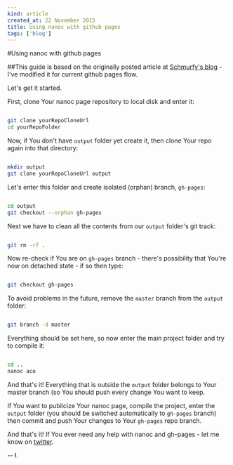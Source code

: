 ```yaml
---
kind: article
created_at: 22 November 2015
title: Using nanoc with github pages
tags: ['blog']
---
```


#Using nanoc with github pages

##This guide is based on the originally posted article at [Schmurfy's blog](http://schmurfy.github.io/2011/05/06/create_your_github_user_page_with_nanoc.html) - I've modified it for current github pages flow.

Let's get it started.

First, clone Your nanoc page repository to local disk and enter it:

~~~bash

git clone yourRepoCloneUrl
cd yourRepoFolder
~~~

Now, if You don't have `output` folder yet create it, then clone Your repo again into that directory:

~~~bash

mkdir output
git clone yourRepoCloneUrl output
~~~

Let's enter this folder and create isolated (orphan) branch, `gh-pages`:

~~~bash

cd output
git checkout --orphan gh-pages
~~~

Next we have to clean all the contents from our `output` folder's git track:

~~~bash

git rm -rf .
~~~

Now re-check if You are on `gh-pages` branch - there's possibility that You're now on detached state - if so then type:

~~~bash

git checkout gh-pages
~~~ 

To avoid problems in the future, remove the `master` branch from the `output` folder:

~~~bash

git branch -d master
~~~

Everything should be set here, so now enter the main project folder and try to compile it:

~~~bash

cd ..
nanoc aco
~~~

And that's it! Everything that is outside the `output` folder belongs to Your master branch (so You should push every change You want to keep.

If You want to publicize Your nanoc page, compile the project, enter the `output` folder (you should be switched automatically to `gh-pages` branch) then commit and push Your changes to Your `gh-pages` repo branch.

And that's it! If You ever need any help with nanoc and gh-pages - let me know on [twitter](http://twitter.com/lukaszkups).

-- ł.
